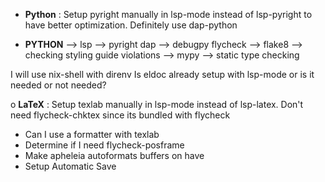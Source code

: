 - __Python__ : Setup pyright manually in lsp-mode instead of lsp-pyright to have better optimization. Definitely use dap-python

- __PYTHON__ --> lsp      --> pyright
             dap      --> debugpy
             flycheck --> flake8 --> checking styling guide violations
                      --> mypy   --> static type checking

I will use nix-shell with direnv
Is eldoc already setup with lsp-mode or is it needed or not needed?

o __LaTeX__ : Setup texlab manually in lsp-mode instead of lsp-latex. Don't need flycheck-chktex since its bundled with flycheck
- Can I use a formatter with texlab
- Determine if I need flycheck-posframe
- Make apheleia autoformats buffers on have
- Setup Automatic Save
